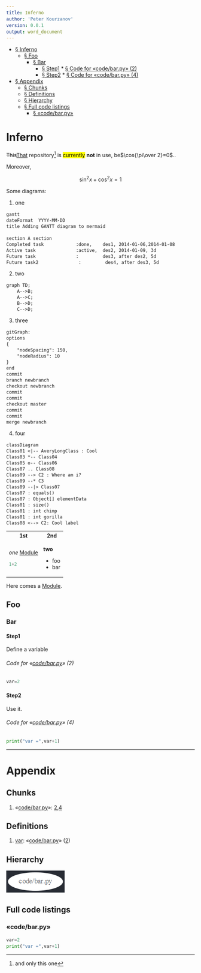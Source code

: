 ```yaml
---
title: Inferno
author: 'Peter Kourzanov'
version: 0.0.1
output: word_document
---  
```

  
  
  
  
  
* [§ Inferno](#inferno )
	* [§ Foo](#foo )
		* [§ Bar](#bar )
			* [§ Step1](#step1 )
					* [§ Code for &laquo;code/bar.py&raquo; (2)](#code-for-laquocodebarpychunk-code-barpyraquo-2 )
			* [§ Step2](#step2 )
					* [§ Code for &laquo;code/bar.py&raquo; (4)](#code-for-laquocodebarpychunk-code-barpyraquo-4 )
* [§ Appendix](#appendix )
	* [§ Chunks](#chunks )
	* [§ Definitions](#definitions )
	* [§ Hierarchy](#hierarchy )
	* [§ Full code listings](#full-code-listings )
		* [§ &laquo;code/bar.py&raquo;](#laquocodebarpyraquo )
  
  
  
  
# Inferno
  
  
<del>This</del><ins>That</ins> repository[^1] is <mark>currently</mark> **not** in use, be$`\cos{\pi\over 2}=0`$..
[^1]: and only this one
  
Moreover,
```math
\sin^2{x}+\cos^2{x}=1
```
Some diagrams:
  
1. one
  
```mermaid
gantt
dateFormat  YYYY-MM-DD
title Adding GANTT diagram to mermaid

section A section
Completed task            :done,    des1, 2014-01-06,2014-01-08
Active task               :active,  des2, 2014-01-09, 3d
Future task               :         des3, after des2, 5d
Future task2               :         des4, after des3, 5d
```
2. two
  
```mermaid
graph TD;
    A-->B;
    A-->C;
    B-->D;
    C-->D;
```
3. three
  
```mermaid
gitGraph:
options
{
    "nodeSpacing": 150,
    "nodeRadius": 10
}
end
commit
branch newbranch
checkout newbranch
commit
commit
checkout master
commit
commit
merge newbranch
```
4. four
  
```mermaid
classDiagram
Class01 <|-- AveryLongClass : Cool
Class03 *-- Class04
Class05 o-- Class06
Class07 .. Class08
Class09 --> C2 : Where am i?
Class09 --* C3
Class09 --|> Class07
Class07 : equals()
Class07 : Object[] elementData
Class01 : size()
Class01 : int chimp
Class01 : int gorilla
Class08 <--> C2: Cool label
```
  
<table class="noborder"><tr><th>1st</th><th>2nd</th></tr>
<tr><td>
  
*one* [Module](Module.md)
```julia
1+2
```
</td>
<td>
  
**two**
* foo
* bar</td>
</tr>
</table>
  
Here comes a [Module](Module.md ).
  
  
  
  
  
## Foo
  
  
  
### Bar
  
  
  
#### Step1
  
 Define a variable
<div id="chunk-code-bar.py-2"/>
  
###### Code for &laquo;[code/bar.py](#chunk-code-bar.py )&raquo; (2)
  
  
```python
var=2
```
<div id="symbol-var"/>
  
  
#### Step2
  
 Use it.
<div id="chunk-code-bar.py-4"/>
  
###### Code for &laquo;[code/bar.py](#chunk-code-bar.py )&raquo; (4)
  
  
```python
print("var =",var+1)
```
  
___
# Appendix
  
## Chunks
  
1. &laquo;[code/bar.py](#chunk-code-bar.py )&raquo;: [2](#chunk-code-bar.py-2 ),[4](#chunk-code-bar.py-4 )
  
## Definitions
  
1. [var](#symbol-var ): &laquo;[code/bar.py](#chunk-code-bar.py )&raquo; ([2](#chunk-code-bar.py-2 ))
  
## Hierarchy
  
  

<img src="assets/6ce043e13eeaf70bbeee34877e1dca3d0.png?0.9416611408591149" usemap="#deps"/>


<!-- code base= token= -->

<map id="deps" name="deps">
<area shape="poly" id="node1" href="#chunk-code-bar.py" title="code/bar.py" alt="" coords="151,29,147,22,137,15,121,10,101,7,78,5,56,7,35,10,19,15,9,22,5,29,9,37,19,43,35,49,56,52,78,53,101,52,121,49,137,43,147,37"/>
</map>
  
## Full code listings
  
  
<div id="chunk-code-bar.py"/>
  
### &laquo;code/bar.py&raquo;
  
```python
var=2
print("var =",var+1)
```
  
  
  
  
  